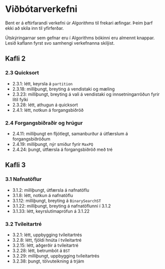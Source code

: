 # Viðbótarverkefni

Bent er á eftirfarandi verkefni úr *Algorithms* til frekari æfingar. Þeim þarf ekki að skila inn til yfirferðar.

Útskýringarnar sem gefnar eru í Algorithms bókinni eru almennt knappar. Lesið kaflann fyrst svo samhengi verkefnanna skiljist.

## Kafli 2

### 2.3 Quicksort
- 2.3.1: létt, keyrsla á `partition`
- 2.3.18: milliþungt, breyting á vendistaki og mæling
- 2.3.23: milliþungt, breyting á vali á vendistaki og innsetningarröðun fyrir lítil fylki
- 2.3.28: létt, athugun á quicksort
- 2.4.1: létt, notkun á forgangsbiðröð

### 2.4 Forgangsbiðraðir og hrúgur

- 2.4.11: milliþungt en fljótlegt, samanburður á útfærslum á forgangsbiðröðum
- 2.4.19: milliþungt, nýr smiður fyrir `MaxPQ`
- 2.4.24: þungt, útfærsla á forgangsbiðröð með tré

## Kafli 3

### 3.1 Nafnatöflur

- 3.1.2: milliþungt, útfærsla á nafnatöflu
- 3.1.8: létt, notkun á nafnatöflu
- 3.1.12: milliþungt, breyting á `BinarySearchST`
- 3.1.22: milliþungt, breyting á nafnatöflunni í 3.1.2
- 3.1.33: létt, keyrslutímaprófun á 3.1.22

### 3.2 Tvíleitartré

- 3.2.1: létt, uppbygging tvíleitartrés
- 3.2.8: létt, fjöldi hnúta í tvíleitartré
- 3.2.15: létt, aðgerðir á tvíleitartré
- 3.2.28: létt, betrumbót á `BST`
- 3.2.29: milliþungt, uppbygging tvíleitartrés
- 3.2.38: þungt, tölvuteikning á trjám
